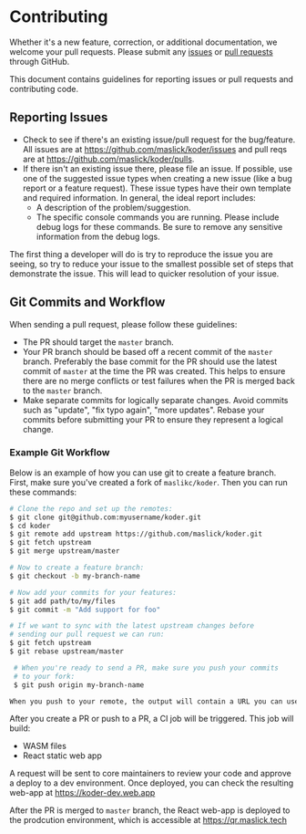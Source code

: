 # Contributing

Whether it's a new feature, correction, or additional documentation, we welcome your pull requests. Please submit any [issues](https://github.com/maslick/koder/issues) or [pull requests](https://github.com/maslick/koder/pulls) through GitHub.

This document contains guidelines for reporting issues or pull requests and contributing code.

## Reporting Issues

- Check to see if there\'s an existing issue/pull request for the bug/feature. All issues are at <https://github.com/maslick/koder/issues> and pull reqs are at <https://github.com/maslick/koder/pulls>.
- If there isn't an existing issue there, please file an issue. If possible, use one of the suggested issue types when creating a new issue (like a bug report or a feature request). These issue types have their own template and required information. In general, the ideal report includes:
  - A description of the problem/suggestion.
  - The specific console commands you are running. Please include debug logs for these commands. Be sure to remove any sensitive information from the debug logs.
 
The first thing a developer will do is try to reproduce the issue you are seeing, so try to reduce your issue to the smallest possible set of steps that demonstrate the issue. This will lead to quicker resolution of your issue.

## Git Commits and Workflow

When sending a pull request, please follow these guidelines:

- The PR should target the `master` branch.
- Your PR branch should be based off a recent commit of the `master` branch. Preferably the base commit for the PR should use the latest commit of `master` at the time the PR was created. This helps to ensure there are no merge conflicts or test failures when the PR is merged back to the `master` branch.
- Make separate commits for logically separate changes. Avoid commits such as \"update\", \"fix typo again\", \"more updates\". Rebase your commits before submitting your PR to ensure they represent a logical change.

### Example Git Workflow

Below is an example of how you can use git to create a feature branch. First, make sure you've created a fork of `maslikc/koder`. Then you can run these commands:

```bash
# Clone the repo and set up the remotes:
$ git clone git@github.com:myusername/koder.git
$ cd koder
$ git remote add upstream https://github.com/maslick/koder.git
$ git fetch upstream
$ git merge upstream/master

# Now to create a feature branch:
$ git checkout -b my-branch-name

# Now add your commits for your features:
$ git add path/to/my/files
$ git commit -m "Add support for foo"

# If we want to sync with the latest upstream changes before
# sending our pull request we can run:
$ git fetch upstream
$ git rebase upstream/master

 # When you're ready to send a PR, make sure you push your commits
 # to your fork:
 $ git push origin my-branch-name

When you push to your remote, the output will contain a URL you can use to open a pull request.
```

After you create a PR or push to a PR, a CI job will be triggered. This job will build:
* WASM files
* React static web app

A request will be sent to core maintainers to review your code and approve a deploy to a dev environment. Once deployed, you can check the resulting web-app at https://koder-dev.web.app

After the PR is merged to `master` branch, the React web-app is deployed to the prodcution environment, which is accessible at https://qr.maslick.tech



